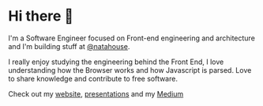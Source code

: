# Hi there 👋

I'm a Software Engineer focused on Front-end engineering and architecture and I'm building stuff at [@natahouse](https://github.com/natahouse).

I really enjoy studying the engineering behind the Front End, I love understanding how the Browser works and how Javascript is parsed. Love to share knowledge and contribute to free software.

Check out my [website](https://higoralves.dev/), [presentations](https://github.com/HigorAlves/-presentations) and my [Medium](https://medium.com/@higorhaalves)
